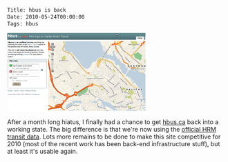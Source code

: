     Title: hbus is back
    Date: 2010-05-24T00:00:00
    Tags: hbus

[<img src="/files/2010/05/hbus_shot1.png" alt="hbus_shot" title="hbus_shot" width="320" height="181" class="alignleft size-full wp-image-135" />][1]

After a month long hiatus, I finally had a chance to get [hbus.ca][1] back into a working state. The big difference is that we're now using the [official HRM transit data][2]. Lots more remains to be done to make this site competitive for 2010 (most of the recent work has been back-end infrastructure stuff), but at least it's usable again.

[1]: http://hbus.ca
[2]: http://www.mindsea.com/2010/03/03/transit-to-go-pulling-out-all-the-stops/

